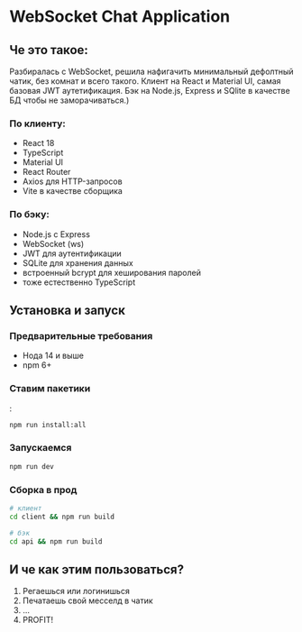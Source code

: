 # WebSocket Chat Application

## Че это такое:

Разбиралась с WebSocket, решила нафигачить минимальный дефолтный чатик, без комнат и всего такого. Клиент на React и Material UI, самая базовая JWT аутетификация. Бэк на Node.js, Express и SQlite в качестве БД чтобы не заморачиваться.)

### По клиенту:
- React 18
- TypeScript
- Material UI
- React Router
- Axios для HTTP-запросов
- Vite в качестве сборщика

### По бэку:
- Node.js с Express
- WebSocket (ws)
- JWT для аутентификации
- SQLite для хранения данных
- встроенный bcrypt для хеширования паролей
- тоже естественно TypeScript

## Установка и запуск

### Предварительные требования
- Нода 14 и выше
- npm 6+

### Ставим пакетики
:

```bash
npm run install:all
```
### Запускаемся

```bash
npm run dev
```

### Сборка в прод

```bash
# клиент
cd client && npm run build

# бэк
cd api && npm run build
```
## И че как этим пользоваться?

1. Регаешься или логинишься
2. Печатаешь свой месселд в чатик
3. ...
3. PROFIT!